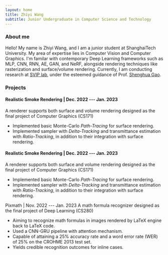 ```yaml
---
layout: home
title: Zhiyi Wang
subtitle: Junior Undergraduate in Computer Science and Technology
---
```


### About me

Hello! My name is Zhiyi Wang, and I am a junior student at ShanghaiTech University. 
My area of expertise lies in Computer Vision and Computer Graphics.
I'm familar with contemporary Deep Learning frameworks such as 
MLP, CNN, RNN, AE, GAN, and NeRF, alongside rendering techniques like rasterization and 
surface/volume rendering. Currently, I am conducting research at 
[SVIP lab](https://svip-lab.github.io/), under the esteemed guidance of 
Prof. [Shenghua Gao](https://sist.shanghaitech.edu.cn/sist_en/2020/0814/c7582a54772/page.htm).

### Projects

#### Realistic Smoke Rendering | Dec. 2022 --- Jan. 2023
A renderer supports both surface and volume rendering 
designed as the final project of Computer Graphics (CS171)
- Implemented basic Monte-Carlo *Path-Tracing* for surface rendering. 
- Implemented sampler with *Delta-Tracking* and transmittance estimation with *Ratio-Tracking*, in addition to their integration with surface rendering.

#### Realistic Smoke Rendering | Dec. 2022 --- Jan. 2023
A renderer supports both surface and volume rendering 
designed as the final project of Computer Graphics (CS171)
- Implemented basic Monte-Carlo *Path-Tracing* for surface rendering. 
- Implemented sampler with *Delta-Tracking* and transmittance estimation with *Ratio-Tracking*, in addition to their integration with surface rendering.

Pixmath | Nov. 2022 --- Jan. 2023
A math formula recognizer designed as the final project of Deep Learning (CS280)
- Aiming to recognize math formulas in images rendered by LaTeX engine back to LaTeX code.
- Used a CNN-GRU pipeline with attention mechanism.
- Capable of attaining a 25\% accuracy rate and a word error rate (WER) of 25% on the CROHME 2013 test set. 
- Yields credible recognition outcomes for inline cases.
